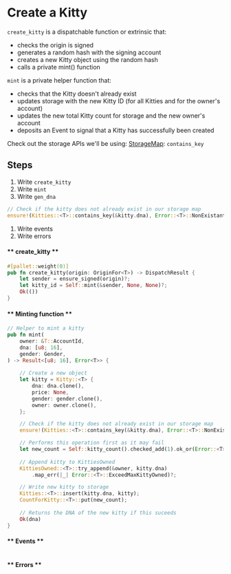 # Create a Kitty

`create_kitty` is a dispatchable function or extrinsic that:

- checks the origin is signed
- generates a random hash with the signing account
- creates a new Kitty object using the random hash
- calls a private mint() function

`mint` is a private helper function that:

- checks that the Kitty doesn't already exist
- updates storage with the new Kitty ID (for all Kitties and for the owner's account)
- updates the new total Kitty count for storage and the new owner's account
- deposits an Event to signal that a Kitty has successfully been created

Check out the storage APIs we'll be using: [StorageMap](https://docs.substrate.io/rustdocs/latest/frame_support/storage/types/struct.StorageMap.html): `contains_key`


## Steps

1. Write `create_kitty` 
1. Write `mint` 
1. Write `gen_dna`

```rust
// Check if the kitty does not already exist in our storage map
ensure!(Kitties::<T>::contains_key(&kitty.dna), Error::<T>::NonExistantKitty);
```
1. Write events
1. Write errors 

<!-- slide:break-40 -->

<!-- tabs:start -->

#### ** create_kitty **

```rust
#[pallet::weight(0)]
pub fn create_kitty(origin: OriginFor<T>) -> DispatchResult {
    let sender = ensure_signed(origin)?; 
    let kitty_id = Self::mint(&sender, None, None)?; 
    Ok(())
}
```

#### ** Minting function **

```rust
// Helper to mint a kitty
pub fn mint(
    owner: &T::AccountId,
    dna: [u8; 16],
    gender: Gender,
) -> Result<[u8; 16], Error<T>> {
    
    // Create a new object
    let kitty = Kitty::<T> {
        dna: dna.clone(),
        price: None,
        gender: gender.clone(),
        owner: owner.clone(),
    };

    // Check if the kitty does not already exist in our storage map
    ensure!(Kitties::<T>::contains_key(&kitty.dna), Error::<T>::NonExistantKitty);

    // Performs this operation first as it may fail
    let new_count = Self::kitty_count().checked_add(1).ok_or(Error::<T>::CountForKittyOverflow)?;
    
    // Append kitty to KittiesOwned
    KittiesOwned::<T>::try_append(&owner, kitty.dna)
        .map_err(|_| Error::<T>::ExceedMaxKittyOwned)?;

    // Write new kitty to storage
    Kitties::<T>::insert(kitty.dna, kitty);
    CountForKitty::<T>::put(new_count);
    
    // Returns the DNA of the new kitty if this suceeds
    Ok(dna)
}
```

#### ** Events **

```rust
```

#### ** Errors **

```rust
```

<!-- tabs:end -->
